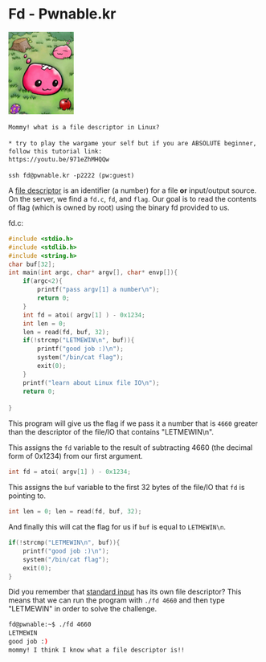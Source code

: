 # Fd - Pwnable.kr

![cover image](../../assets/pwnable.kr/fd/fd.png)

```
Mommy! what is a file descriptor in Linux?

* try to play the wargame your self but if you are ABSOLUTE beginner, follow this tutorial link:
https://youtu.be/971eZhMHQQw

ssh fd@pwnable.kr -p2222 (pw:guest)
```

A [file descriptor](https://en.wikipedia.org/wiki/File_descriptor) is an identifier (a number) for a file **or** input/output source. On the server, we find a ```fd.c```, ```fd```, and ```flag```. Our goal is to read the contents of flag (which is owned by root) using the binary fd provided to us.

fd.c:
```c
#include <stdio.h>
#include <stdlib.h>
#include <string.h>
char buf[32];
int main(int argc, char* argv[], char* envp[]){
	if(argc<2){
		printf("pass argv[1] a number\n");
		return 0;
	}
	int fd = atoi( argv[1] ) - 0x1234;
	int len = 0;
	len = read(fd, buf, 32);
	if(!strcmp("LETMEWIN\n", buf)){
		printf("good job :)\n");
		system("/bin/cat flag");
		exit(0);
	}
	printf("learn about Linux file IO\n");
	return 0;

}
```

This program will give us the flag if we pass it a number that is ```4660``` greater than the descriptor of the file/IO that contains "LETMEWIN\n". 

This assigns the ```fd``` variable to the result of subtracting 4660 (the decimal form of 0x1234) from our first argument.
```c
int fd = atoi( argv[1] ) - 0x1234;
```

This assigns the ```buf``` variable to the first 32 bytes of the file/IO that ```fd``` is pointing to.
```c
int len = 0; len = read(fd, buf, 32);
```

And finally this will cat the flag for us if ```buf``` is equal to ```LETMEWIN\n```.
```c
if(!strcmp("LETMEWIN\n", buf)){
    printf("good job :)\n");
    system("/bin/cat flag");
    exit(0);
}
```

Did you remember that [standard input](https://man7.org/linux/man-pages/man3/stdout.3.html) has its own file descriptor? This means that we can run the program with ```./fd 4660``` and then type "LETMEWIN" in order to solve the challenge.

```bash
fd@pwnable:~$ ./fd 4660
LETMEWIN
good job :)
mommy! I think I know what a file descriptor is!!
```
